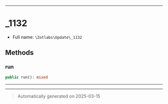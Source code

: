 ***

# _1132





* Full name: `\Zotlabs\Update\_1132`




## Methods


### run



```php
public run(): mixed
```












***


***
> Automatically generated on 2025-03-15
